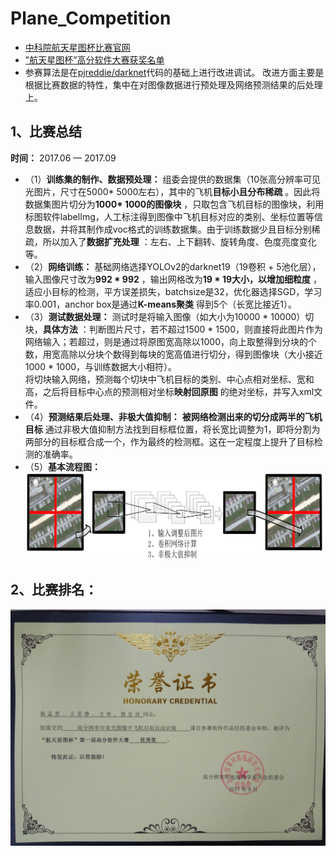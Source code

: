 # Plane_Competition
* [中科院航天星图杯比赛官网](http://sw.chreos.org/Home)
* ["航天星图杯”高分软件大赛获奖名单](http://eece.ucas.ac.cn/index.php/zh-cn/2014-06-13-06-44-38/1401-2017-09-14-01-14-10)
* 参赛算法是在[pjreddie/darknet](https://github.com/pjreddie/darknet)代码的基础上进行改进调试。 改进方面主要是根据比赛数据的特性，集中在对图像数据进行预处理及网络预测结果的后处理上。  
## 1、比赛总结
**时间：** 2017.06 — 2017.09
* （1）**训练集的制作、数据预处理：** 组委会提供的数据集（10张高分辨率可见光图片，尺寸在5000* 5000左右），其中的飞机**目标小且分布稀疏** 。因此将数据集图片切分为**1000* 1000的图像块** ，只取包含飞机目标的图像块，利用标图软件labelImg，人工标注得到图像中飞机目标对应的类别、坐标位置等信息数据，并将其制作成voc格式的训练数据集。由于训练数据少且目标分别稀疏，所以加入了**数据扩充处理** ：左右、上下翻转、旋转角度、色度亮度变化等。  
* （2）**网络训练：** 基础网络选择YOLOv2的darknet19（19卷积 + 5池化层），输入图像尺寸改为**992 * 992** ，输出网格改为**19 * 19大小，以增加细粒度** ，适应小目标的检测，平方误差损失，batchsize是32，优化器选择SGD，学习率0.001，anchor box是通过**K-means聚类** 得到5个（长宽比接近1）。
* （3）**测试数据处理：** 测试时是将输入图像（如大小为10000 * 10000）切块，**具体方法** ：判断图片尺寸，若不超过1500 * 1500，则直接将此图片作为网络输入；若超过，则是通过将原图宽高除以1000，向上取整得到分块的个数，用宽高除以分块个数得到每块的宽高值进行切分，得到图像块（大小接近1000 * 1000，与训练数据大小相符）。   
将切块输入网络，预测每个切块中飞机目标的类别、中心点相对坐标、宽和高，之后将目标中心点的预测相对坐标**映射回原图** 的绝对坐标，并写入xml文件。  
* （4）**预测结果后处理、非极大值抑制：** **被网络检测出来的切分成两半的飞机目标** 通过非极大值抑制方法找到目标框位置，将长宽比调整为1，即将分割为两部分的目标框合成一个，作为最终的检测框。这在一定程度上提升了目标检测的准确率。   
* （5）**基本流程图：** 
![算法展示](/images/软件算法说明.PNG "飞机识别")
## 2、比赛排名：
![航天星图杯优秀奖](/images/高分软件大赛优秀奖.jpg "航天星图杯")

